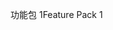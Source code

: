 <span data-ttu-id="059b5-101">功能包 1</span><span class="sxs-lookup"><span data-stu-id="059b5-101">Feature Pack 1</span></span>
